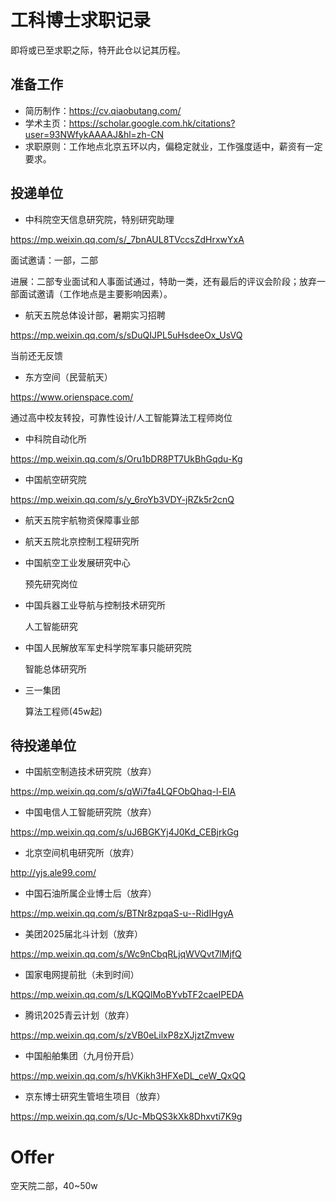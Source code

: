 # 工科博士求职记录
即将或已至求职之际，特开此仓以记其历程。

## 准备工作

- 简历制作：https://cv.qiaobutang.com/
- 学术主页：https://scholar.google.com.hk/citations?user=93NWfykAAAAJ&hl=zh-CN
- 求职原则：工作地点北京五环以内，偏稳定就业，工作强度适中，薪资有一定要求。
## 投递单位
- 中科院空天信息研究院，特别研究助理 

https://mp.weixin.qq.com/s/_7bnAUL8TVccsZdHrxwYxA

面试邀请：一部，二部

进展：二部专业面试和人事面试通过，特助一类，还有最后的评议会阶段；放弃一部面试邀请（工作地点是主要影响因素）。

- 航天五院总体设计部，暑期实习招聘

https://mp.weixin.qq.com/s/sDuQIJPL5uHsdeeOx_UsVQ

当前还无反馈

- 东方空间（民营航天）

https://www.orienspace.com/

通过高中校友转投，可靠性设计/人工智能算法工程师岗位

- 中科院自动化所

https://mp.weixin.qq.com/s/Oru1bDR8PT7UkBhGqdu-Kg

- 中国航空研究院

https://mp.weixin.qq.com/s/y_6roYb3VDY-jRZk5r2cnQ

- 航天五院宇航物资保障事业部
- 航天五院北京控制工程研究所


- 中国航空工业发展研究中心

  预先研究岗位

- 中国兵器工业导航与控制技术研究所

  人工智能研究

- 中国人民解放军军史科学院军事只能研究院

  智能总体研究所

- 三一集团

  算法工程师(45w起)

## 待投递单位

- 中国航空制造技术研究院（放弃）

https://mp.weixin.qq.com/s/qWi7fa4LQFObQhaq-l-ElA

- 中国电信人工智能研究院（放弃）

https://mp.weixin.qq.com/s/uJ6BGKYj4J0Kd_CEBjrkGg

- 北京空间机电研究所（放弃）

http://yjs.ale99.com/

- 中国石油所属企业博士后（放弃）

https://mp.weixin.qq.com/s/BTNr8zpqaS-u--RidIHgyA

- 美团2025届北斗计划（放弃）

https://mp.weixin.qq.com/s/Wc9nCbqRLjqWVQvt7lMjfQ

- 国家电网提前批（未到时间）

https://mp.weixin.qq.com/s/LKQQlMoBYvbTF2caeIPEDA

- 腾讯2025青云计划（放弃）

https://mp.weixin.qq.com/s/zVB0eLilxP8zXJjztZmvew

- 中国船舶集团（九月份开启）

https://mp.weixin.qq.com/s/hVKikh3HFXeDL_ceW_QxQQ

- 京东博士研究生管培生项目（放弃）

https://mp.weixin.qq.com/s/Uc-MbQS3kXk8Dhxvti7K9g

# Offer

空天院二部，40~50w
